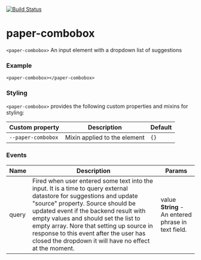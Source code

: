 [![Build Status](https://travis-ci.org/advanced-rest-client/paper-combobox.svg?branch=stage)](https://travis-ci.org/advanced-rest-client/paper-combobox)  

# paper-combobox

`<paper-combobox>` An input element with a dropdown list of suggestions

### Example
```
<paper-combobox></paper-combobox>
```

### Styling
`<paper-combobox>` provides the following custom properties and mixins for styling:

Custom property | Description | Default
----------------|-------------|----------
`--paper-combobox` | Mixin applied to the element | `{}`



### Events
| Name | Description | Params |
| --- | --- | --- |
| query | Fired when user entered some text into the input. It is a time to query external datastore for suggestions and update "source" property. Source should be updated event if the backend result with empty values and should set the list to empty array.  Nore that setting up source in response to this event after the user has closed the dropdown it will have no effect at the moment. | value **String** - An entered phrase in text field. |
